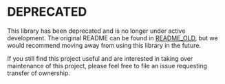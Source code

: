 # DEPRECATED

This library has been deprecated and is no longer under active development.
The original README can be found in [README_OLD](README_OLD.md), but we
would recommend moving away from using this library in the future.

If you still find this project useful and are interested in taking over
maintenance of this project, please feel free to file an issue requesting
transfer of ownership.
